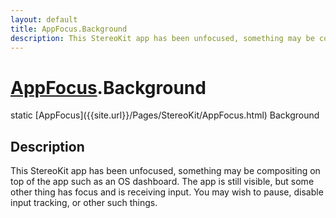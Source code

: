 ```yaml
---
layout: default
title: AppFocus.Background
description: This StereoKit app has been unfocused, something may be compositing on top of the app such as an OS dashboard. The app is still visible, but some other thing has focus and is receiving input. You may wish to pause, disable input tracking, or other such things.
---
```

# [AppFocus]({{site.url}}/Pages/StereoKit/AppFocus.html).Background

<div class='signature' markdown='1'>
static [AppFocus]({{site.url}}/Pages/StereoKit/AppFocus.html) Background
</div>

## Description
This StereoKit app has been unfocused, something may be compositing
on top of the app such as an OS dashboard. The app is still visible,
but some other thing has focus and is receiving input. You may wish
to pause, disable input tracking, or other such things.

